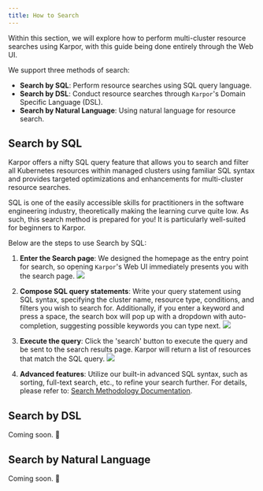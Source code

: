 ```yaml
---
title: How to Search
---
```

Within this section, we will explore how to perform multi-cluster resource searches using Karpor, with this guide being done entirely through the Web UI.

We support three methods of search:

- **Search by SQL**: Perform resource searches using SQL query language.
- **Search by DSL**: Conduct resource searches through `Karpor`'s Domain Specific Language (DSL).
- **Search by Natural Language**: Using natural language for resource search.

## Search by SQL

Karpor offers a nifty SQL query feature that allows you to search and filter all Kubernetes resources within managed clusters using familiar SQL syntax and provides targeted optimizations and enhancements for multi-cluster resource searches.

SQL is one of the easily accessible skills for practitioners in the software engineering industry, theoretically making the learning curve quite low. As such, this search method is prepared for you! It is particularly well-suited for beginners to Karpor.

Below are the steps to use Search by SQL:

1. **Enter the Search page**: We designed the homepage as the entry point for search, so opening `Karpor`'s Web UI immediately presents you with the search page.
   ![](/karpor/assets/search/search-home.png)

2. **Compose SQL query statements**: Write your query statement using SQL syntax, specifying the cluster name, resource type, conditions, and filters you wish to search for. Additionally, if you enter a keyword and press a space, the search box will pop up with a dropdown with auto-completion, suggesting possible keywords you can type next.
   ![](/karpor/assets/search/search-auto-complete.png)

3. **Execute the query**: Click the 'search' button to execute the query and be sent to the search results page. Karpor will return a list of resources that match the SQL query.
   ![](/karpor/assets/search/search-result.png)

4. **Advanced features**: Utilize our built-in advanced SQL syntax, such as sorting, full-text search, etc., to refine your search further. For details, please refer to: [Search Methodology Documentation](../5-references/3-search-methods.md).

## Search by DSL

Coming soon. 🚧

## Search by Natural Language

Coming soon. 🚧
